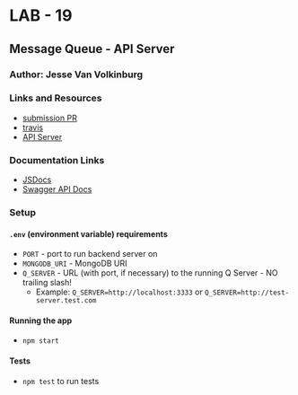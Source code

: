 # LAB - 19

## Message Queue - API Server

### Author: Jesse Van Volkinburg

### Links and Resources
* [submission PR](https://github.com/401-advanced-javascript-jv/19-api/pull/1)
* [travis](https://travis-ci.com/401-advanced-javascript-jv/19-api)
* [API Server](https://lab19-api.herokuapp.com/)

### Documentation Links
* [JSDocs](https://lab19-api.herokuapp.com/docs)
* [Swagger API Docs](https://lab19-api.herokuapp.com/api/v1/docs)

### Setup
#### `.env` (environment variable) requirements
- `PORT` - port to run backend server on
- `MONGODB_URI` - MongoDB URI
- `Q_SERVER` - URL (with port, if necessary) to the running Q Server - NO trailing slash!
  - Example: `Q_SERVER=http://localhost:3333` or `Q_SERVER=http://test-server.test.com`

#### Running the app
* `npm start`

#### Tests
* `npm test` to run tests

